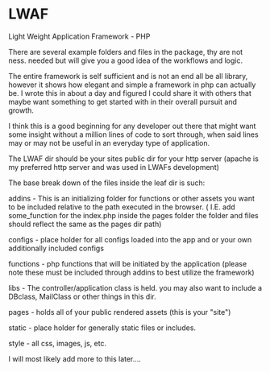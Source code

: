 LWAF
====

Light Weight Application Framework - PHP

There are several example folders and files in the package, thy are not ness. needed but will give you a good idea of the workflows and logic.

The entire framework is self sufficient and is not an end all be all library, however it shows how elegant and simple a framework in php can actually be. I wrote this in about a day and figured I could share it with others that maybe want something to get started with in their overall pursuit and growth.

I think this is a good beginning for any developer out there that might want some insight without a million lines of code to sort through, when said lines may or may not be useful in an everyday type of application.

The LWAF dir should be your sites public dir for your http server (apache is my preferred http server and was used in LWAFs development)






The base break down of the files inside the leaf dir is such:


addins 	    - This is an initializing folder for functions or other assets you want to be included relative to the path executed in the browser. ( I.E. add some_function for the index.php inside the pages folder the folder and files should reflect the same as the pages dir path)

configs 	- place holder for all configs loaded into the app and or your own additionally included configs

functions 	- php functions that will be initiated by the application (please note these must be included through addins  to best utilize the framework)

libs 		- The controller/application class is held. you may also want to include a DBclass, MailClass or other things in this dir.

pages       - holds all of your public rendered assets (this is your "site")

static 		- place holder for generally static files or includes.

style	 	- all css, images, js, etc.




I will most likely add more to this later....